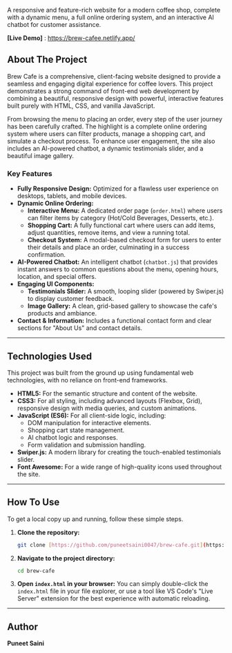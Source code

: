 A responsive and feature-rich website for a modern coffee shop, complete with a dynamic menu, a full online ordering system, and an interactive AI chatbot for customer assistance.

**[Live Demo]** : https://brew-cafee.netlify.app/


## About The Project

Brew Cafe is a comprehensive, client-facing website designed to provide a seamless and engaging digital experience for coffee lovers. This project demonstrates a strong command of front-end web development by combining a beautiful, responsive design with powerful, interactive features built purely with HTML, CSS, and vanilla JavaScript.

From browsing the menu to placing an order, every step of the user journey has been carefully crafted. The highlight is a complete online ordering system where users can filter products, manage a shopping cart, and simulate a checkout process. To enhance user engagement, the site also includes an AI-powered chatbot, a dynamic testimonials slider, and a beautiful image gallery.

### Key Features

* **Fully Responsive Design:** Optimized for a flawless user experience on desktops, tablets, and mobile devices.
* **Dynamic Online Ordering:**
    * **Interactive Menu:** A dedicated order page (`order.html`) where users can filter items by category (Hot/Cold Beverages, Desserts, etc.).
    * **Shopping Cart:** A fully functional cart where users can add items, adjust quantities, remove items, and view a running total.
    * **Checkout System:** A modal-based checkout form for users to enter their details and place an order, culminating in a success confirmation.
* **AI-Powered Chatbot:** An intelligent chatbot (`chatbot.js`) that provides instant answers to common questions about the menu, opening hours, location, and special offers.
* **Engaging UI Components:**
    * **Testimonials Slider:** A smooth, looping slider (powered by Swiper.js) to display customer feedback.
    * **Image Gallery:** A clean, grid-based gallery to showcase the cafe's products and ambiance.
* **Contact & Information:** Includes a functional contact form and clear sections for "About Us" and contact details.

---

## Technologies Used

This project was built from the ground up using fundamental web technologies, with no reliance on front-end frameworks.

* **HTML5:** For the semantic structure and content of the website.
* **CSS3:** For all styling, including advanced layouts (Flexbox, Grid), responsive design with media queries, and custom animations.
* **JavaScript (ES6):** For all client-side logic, including:
    * DOM manipulation for interactive elements.
    * Shopping cart state management.
    * AI chatbot logic and responses.
    * Form validation and submission handling.
* **Swiper.js:** A modern library for creating the touch-enabled testimonials slider.
* **Font Awesome:** For a wide range of high-quality icons used throughout the site.

---

## How To Use

To get a local copy up and running, follow these simple steps.

1.  **Clone the repository:**
    ```sh
    git clone [https://github.com/puneetsaini0047/brew-cafe.git](https://github.com/puneetsaini0047/brew-cafe.git)
    ```
2.  **Navigate to the project directory:**
    ```sh
    cd brew-cafe
    ```
3.  **Open `index.html` in your browser:**
    You can simply double-click the `index.html` file in your file explorer, or use a tool like VS Code's "Live Server" extension for the best experience with automatic reloading.

---

## Author

**Puneet Saini**
